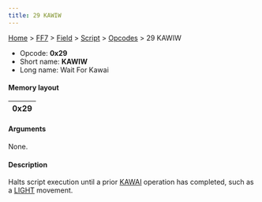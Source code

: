 ```yaml
---
title: 29 KAWIW
---
```


[Home](/Main%20Page.md) > [FF7](/FF7.md) > [Field](/FF7/Field.md) > [Script](/FF7/Field/Script.md) > [Opcodes](/FF7/Field/Script/Opcodes.md) > 29 KAWIW

-   Opcode: **0x29**
-   Short name: **KAWIW**
-   Long name: Wait For Kawai

#### Memory layout

| 0x29 |
|------|

#### Arguments

None.

#### Description

Halts script execution until a prior [KAWAI][] operation has completed,
such as a [LIGHT][] movement.

  [KAWAI]: /FF7/Field/Script/Opcodes/28%20KAWAI.md "wikilink"
  [LIGHT]: /FF7/Field/Script/Opcodes/28%20KAWAI/06%20LIGHT.md "wikilink"
